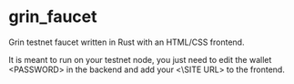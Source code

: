 # grin_faucet

Grin testnet faucet written in Rust with an HTML/CSS frontend.

It is meant to run on your testnet node, you just need to edit the wallet \<PASSWORD\> in the backend and add your <\SITE URL\> to the frontend.
